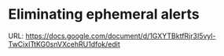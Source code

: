 # Eliminating ephemeral alerts

URL: https://docs.google.com/document/d/1GXYTBktfRjr3I5vyl-TwCixITtKG0snVXcehRU1dfok/edit
